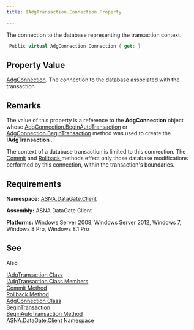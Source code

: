 ```yaml
---
title: IAdgTransaction.Connection Property

---
```


The connection to the database representing the transaction context.

```cs
 Public virtual AdgConnection Connection { get; }
```

## Property Value

[AdgConnection](adg-connection-class.html). The connection to the database associated with the transaction.
## Remarks

The value of this property is a reference to the **AdgConnection** object whose [AdgConnection.BeginAutoTransaction](adg-connection-class-begin-auto-transaction-method-main.html) or [AdgConnection.BeginTransaction](adg-connection-class-begin-transaction-method-main.html) method was used to create the **IAdgTransaction** .

The context of a database transaction is limited to this connection. The [ Commit](iadg-transaction-class-commit-methods.html) and [Rollback ](iadg-transaction-class-rollback-method.html) methods effect only those database modifications performed by this connection, within the transaction's boundaries. 
## Requirements

<span> **Namespace:** [ASNA.DataGate.Client](datagate-client-namespace.html) </span> 

<span> **Assembly:** ASNA DataGate Client</span> 

<span> **Platforms:** Windows Server 2008, Windows Server 2012, Windows 7, Windows 8 Pro, Windows 8.1 Pro</span> 
## See 
Also


[IAdgTransaction Class](iadg-transaction-class.html)
      <br />
[IAdgTransaction Class Members](iadg-transaction-members.html)
      <br />
[Commit Method](iadg-transaction-class-commit-methods.html)
      <br />
[Rollback Method](iadg-transaction-class-rollback-method.html)
      <br />
[AdgConnection Class](adg-connection-class.html)
      <br />
[BeginTransaction](adg-connection-class-begin-transaction-method-main.html)
      <br />
      [BeginAutoTransaction 
					Method](adg-connection-class-begin-auto-transaction-method-main.html)
      <br />
[ASNA.DataGate.Client Namespace](datagate-client-namespace.html)

